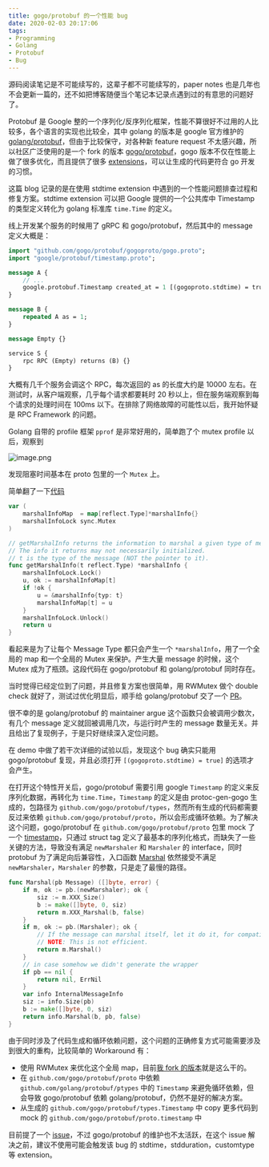 ```yaml
---
title: gogo/protobuf 的一个性能 bug
date: 2020-02-03 20:17:06
tags:
- Programming
- Golang
- Protobuf
- Bug
---
```


源码阅读笔记是不可能续写的，这辈子都不可能续写的，paper notes 也是几年也不会更新一篇的，还不如把博客随便当个笔记本记录点遇到过的有意思的问题好了。

Protobuf 是 Google 整的一个序列化/反序列化框架，性能不算很好不过用的人比较多，各个语言的实现也比较全，其中 golang 的版本是 google 官方维护的 [golang/protobuf](https://github.com/golang/protobuf)，但由于比较保守，对各种新 feature request 不太感兴趣，所以社区广泛使用的是一个 fork 的版本 [gogo/protobuf](https://github.com/gogo/protobuf)，gogo 版本不仅在性能上做了很多优化，而且提供了很多 [extensions](https://github.com/gogo/protobuf/blob/master/extensions.md)，可以让生成的代码更符合 go 开发的习惯。

这篇 blog 记录的是在使用 stdtime extension 中遇到的一个性能问题排查过程和修复方案。stdtime extension 可以把 Google 提供的一个公共库中 Timestamp 的类型定义转化为 golang 标准库 `time.Time` 的定义。

<!-- more -->

线上开发某个服务的时候用了 gRPC 和 gogo/protobuf，然后其中的 message 定义大概是：

```protobuf
import "github.com/gogo/protobuf/gogoproto/gogo.proto";
import "google/protobuf/timestamp.proto";

message A {
    // ...
    google.protobuf.Timestamp created_at = 1 [(gogoproto.stdtime) = true];
}

message B {
    repeated A as = 1;
}

message Empty {}

service S {
    rpc RPC (Empty) returns (B) {}
}
```

大概有几千个服务会调这个 RPC，每次返回的 as 的长度大约是 10000 左右。在测试时，从客户端观察，几乎每个请求都要耗时 20 秒以上，但在服务端观察到每个请求的处理时间在 100ms 以下。在排除了网络故障的可能性以后，我开始怀疑是 RPC Framework 的问题。

Golang 自带的 profile 框架 `pprof` 是非常好用的，简单跑了个 mutex profile 以后，观察到

![image.png](https://user-images.githubusercontent.com/9161438/115694530-89105100-a393-11eb-85dd-48ba13257e1b.png)

发现阻塞时间基本在 proto 包里的一个 `Mutex` 上。

简单翻了一下[代码](https://github.com/golang/protobuf/blob/d23c5127dc24889085f8ccea5c9d560a57a879d8/proto/table_marshal.go#L98-L110)

```go
var (
	marshalInfoMap  = map[reflect.Type]*marshalInfo{}
	marshalInfoLock sync.Mutex
)

// getMarshalInfo returns the information to marshal a given type of message.
// The info it returns may not necessarily initialized.
// t is the type of the message (NOT the pointer to it).
func getMarshalInfo(t reflect.Type) *marshalInfo {
	marshalInfoLock.Lock()
	u, ok := marshalInfoMap[t]
	if !ok {
		u = &marshalInfo{typ: t}
		marshalInfoMap[t] = u
	}
	marshalInfoLock.Unlock()
	return u
}
```

看起来是为了让每个 Message Type 都只会产生一个 `*marshalInfo`，用了一个全局的 map 和一个全局的 Mutex 来保护。产生大量 message 的时候，这个 Mutex 成为了瓶颈。这段代码在 gogo/protobuf 和 golang/protobuf 同时存在。

当时觉得已经定位到了问题，并且修复方案也很简单，用 RWMutex 做个 double check 就好了，测试过优化明显后，顺手给 golang/protobuf 交了一个 [PR](https://github.com/golang/protobuf/pull/1004)。

很不幸的是 golang/protobuf 的 maintainer argue 这个函数只会被调用少数次，有几个 message 定义就回被调用几次，与运行时产生的 message 数量无关。并且给出了复现例子，于是只好继续深入定位问题。

在 demo 中做了若干次详细的试验以后，发现这个 bug 确实只能用 gogo/protobuf 复现，并且必须打开 `[(gogoproto.stdtime) = true]` 的选项才会产生。

在打开这个特性开关后，gogo/protobuf 需要引用 google `Timestamp` 的定义来反序列化数据，再转化为 `time.Time`，`Timestamp` 的定义是由 protoc-gen-gogo 生成的，包路径为 `github.com/gogo/protobuf/types`，然而所有生成的代码都需要反过来依赖 `github.com/gogo/protobuf/proto`，所以会形成循环依赖。为了解决这个问题，gogo/protobuf 在 `github.com/gogo/protobuf/proto` 包里 mock 了一个 [timestamp](https://github.com/gogo/protobuf/blob/5628607bb4c51c3157aacc3a50f0ab707582b805/proto/timestamp_gogo.go#L38-L46)，只通过 struct tag 定义了最基本的序列化格式，而缺失了一些关键的方法，导致没有满足 `newMarshaler` 和 `Marshaler` 的 interface，同时 protobuf 为了满足向后兼容性，入口函数 [Marshal](https://github.com/gogo/protobuf/blob/5628607bb4c51c3157aacc3a50f0ab707582b805/proto/table_marshal.go#L2936-L2955) 依然接受不满足 `newMarshaler`，`Marshaler` 的参数，只是走了最慢的路径。

```go
func Marshal(pb Message) ([]byte, error) {
	if m, ok := pb.(newMarshaler); ok {
		siz := m.XXX_Size()
		b := make([]byte, 0, siz)
		return m.XXX_Marshal(b, false)
	}
	if m, ok := pb.(Marshaler); ok {
		// If the message can marshal itself, let it do it, for compatibility.
		// NOTE: This is not efficient.
		return m.Marshal()
	}
	// in case somehow we didn't generate the wrapper
	if pb == nil {
		return nil, ErrNil
	}
	var info InternalMessageInfo
	siz := info.Size(pb)
	b := make([]byte, 0, siz)
	return info.Marshal(b, pb, false)
}
```

由于同时涉及了代码生成和循环依赖问题，这个问题的正确修复方式可能需要涉及到很大的重构，比较简单的 Workaround 有：

* 使用 RWMutex 来优化这个全局 map，目前[我 fork 的版本](https://github.com/TennyZhuang/protobuf)就是这么干的。
* 在 `github.com/gogo/protobuf/proto` 中依赖 `github.com/golang/protobuf/ptypes` 中的 `Timestamp` 来避免循环依赖，但会导致 gogo/protobuf 依赖 golang/protobuf，仍然不是好的解决方案。
* 从生成的 `github.com/gogo/protobuf/types.Timestamp` 中 copy 更多代码到 mock 的 `github.com/gogo/protobuf/proto.timestamp` 中

目前提了一个 [issue](https://github.com/gogo/protobuf/issues/656)，不过 gogo/protobuf 的维护也不太活跃，在这个 issue 解决之前，建议不使用可能会触发该 bug 的 stdtime，stdduration，customtype 等 extension。
